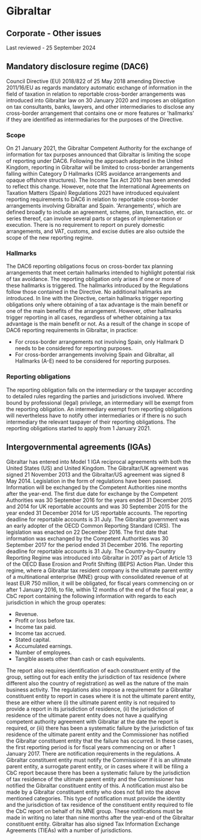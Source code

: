 # Gibraltar
## Corporate - Other issues
Last reviewed - 25 September 2024
## Mandatory disclosure regime (DAC6)
Council Directive (EU) 2018/822 of 25 May 2018 amending Directive 2011/16/EU as regards mandatory automatic exchange of information in the field of taxation in relation to reportable cross-border arrangements was introduced into Gibraltar law on 30 January 2020 and imposes an obligation on tax consultants, banks, lawyers, and other intermediaries to disclose any cross-border arrangement that contains one or more features or 'hallmarks' if they are identified as intermediaries for the purposes of the Directive.
### Scope
On 21 January 2021, the Gibraltar Competent Authority for the exchange of information for tax purposes announced that Gibraltar is limiting the scope of reporting under DAC6. Following the approach adopted in the United Kingdom, reporting in Gibraltar will be limited to cross-border arrangements falling within Category D Hallmarks (CRS avoidance arrangements and opaque offshore structures). The Income Tax Act 2010 has been amended to reflect this change. However, note that the International Agreements on Taxation Matters (Spain) Regulations 2021 have introduced equivalent reporting requirements to DAC6 in relation to reportable cross-border arrangements involving Gibraltar and Spain.
'Arrangements', which are defined broadly to include an agreement, scheme, plan, transaction, etc. or series thereof, can involve several parts or stages of implementation or execution.
There is no requirement to report on purely domestic arrangements, and VAT, customs, and excise duties are also outside the scope of the new reporting regime.
### Hallmarks
The DAC6 reporting obligations focus on cross-border tax planning arrangements that meet certain hallmarks intended to highlight potential risk of tax avoidance. The reporting obligation only arises if one or more of these hallmarks is triggered.
The hallmarks introduced by the Regulations follow those contained in the Directive. No additional hallmarks are introduced. 
In line with the Directive, certain hallmarks trigger reporting obligations only where obtaining of a tax advantage is the main benefit or one of the main benefits of the arrangement. However, other hallmarks trigger reporting in all cases, regardless of whether obtaining a tax advantage is the main benefit or not.
As a result of the change in scope of DAC6 reporting requirements in Gibraltar, in practice:
  * For cross-border arrangements not involving Spain, only Hallmark D needs to be considered for reporting purposes.
  * For cross-border arrangements involving Spain and Gibraltar, all Hallmarks (A-E) need to be considered for reporting purposes.


### Reporting obligations
The reporting obligation falls on the intermediary or the taxpayer according to detailed rules regarding the parties and jurisdictions involved.
Where bound by professional (legal) privilege, an intermediary will be exempt from the reporting obligation. An intermediary exempt from reporting obligations will nevertheless have to notify other intermediaries or if there is no such intermediary the relevant taxpayer of their reporting obligations.
The reporting obligations started to apply from 1 January 2021.
## Intergovernmental agreements (IGAs)
Gibraltar has entered into Model 1 IGA reciprocal agreements with both the United States (US) and United Kingdom. The Gibraltar/UK agreement was signed 21 November 2013 and the Gibraltar/US agreement was signed 8 May 2014. Legislation in the form of regulations have been passed.
Information will be exchanged by the Competent Authorities nine months after the year-end. The first due date for exchange by the Competent Authorities was 30 September 2016 for the years ended 31 December 2015 and 2014 for UK reportable accounts and was 30 September 2015 for the year ended 31 December 2014 for US reportable accounts. The reporting deadline for reportable accounts is 31 July.
The Gibraltar government was an early adopter of the OECD Common Reporting Standard (CRS). The legislation was enacted on 22 December 2016. The first date that information was exchanged by the Competent Authorities was 30 September 2017 for the period ended 31 December 2016. The reporting deadline for reportable accounts is 31 July.
The Country-by-Country Reporting Regime was introduced into Gibraltar in 2017 as part of Article 13 of the OECD Base Erosion and Profit Shifting (BEPS) Action Plan.
Under this regime, where a Gibraltar tax resident company is the ultimate parent entity of a multinational enterprise (MNE) group with consolidated revenue of at least EUR 750 million, it will be obligated, for fiscal years commencing on or after 1 January 2016, to file, within 12 months of the end of the fiscal year, a CbC report containing the following information with regards to each jurisdiction in which the group operates:
  * Revenue.
  * Profit or loss before tax.
  * Income tax paid.
  * Income tax accrued.
  * Stated capital.
  * Accumulated earnings.
  * Number of employees.
  * Tangible assets other than cash or cash equivalents.


The report also requires identification of each constituent entity of the group, setting out for each entity the jurisdiction of tax residence (where different also the country of registration) as well as the nature of the main business activity.
The regulations also impose a requirement for a Gibraltar constituent entity to report in cases where it is not the ultimate parent entity, these are either where (i) the ultimate parent entity is not required to provide a report in its jurisdiction of residence, (ii) the jurisdiction of residence of the ultimate parent entity does not have a qualifying competent authority agreement with Gibraltar at the date the report is required, or (iii) there has been a systematic failure by the jurisdiction of tax residence of the ultimate parent entity and the Commissioner has notified the Gibraltar constituent entity that the failure has occurred. In these cases, the first reporting period is for fiscal years commencing on or after 1 January 2017.
There are notification requirements in the regulations. A Gibraltar constituent entity must notify the Commissioner if it is an ultimate parent entity, a surrogate parent entity, or in cases where it will be filing a CbC report because there has been a systematic failure by the jurisdiction of tax residence of the ultimate parent entity and the Commissioner has notified the Gibraltar constituent entity of this. A notification must also be made by a Gibraltar constituent entity who does not fall into the above mentioned categories. This type of notification must provide the identity and the jurisdiction of tax residence of the constituent entity required to file the CbC report on behalf of its MNE group. These notifications must be made in writing no later than nine months after the year-end of the Gibraltar constituent entity.
Gibraltar has also signed Tax Information Exchange Agreements (TIEAs) with a number of jurisdictions.

